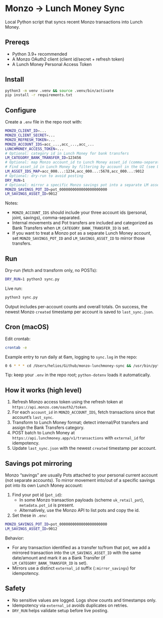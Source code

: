# Monzo → Lunch Money Sync

Local Python script that syncs recent Monzo transactions into Lunch Money.

## Prereqs

- Python 3.9+ recommended
- A Monzo OAuth2 client (client id/secret + refresh token)
- A Lunch Money Personal Access Token

## Install

```bash
python3 -m venv .venv && source .venv/bin/activate
pip install -r requirements.txt
```

## Configure

Create a `.env` file in the repo root with:

```bash
MONZO_CLIENT_ID=...
MONZO_CLIENT_SECRET=...
MONZO_REFRESH_TOKEN=...
MONZO_ACCOUNT_IDS=acc_...,acc_...,acc_...
LUNCHMONEY_ACCESS_TOKEN=...
# Optional: category id in Lunch Money for bank transfers
LM_CATEGORY_BANK_TRANSFER_ID=123456
# Optional: map Monzo account_id to Lunch Money asset_id (comma-separated pairs)
# Find asset_id in Lunch Money by filtering by account in the UI (see URL param `asset=`)
LM_ASSET_IDS_MAP=acc_000...:1234,acc_000...:5678,acc_000...:9012
# Optional: dry-run to avoid posting
DRY_RUN=1
# Optional: mirror a specific Monzo savings pot into a separate LM asset
MONZO_SAVINGS_POT_ID=pot_0000000000000000000000
LM_SAVINGS_ASSET_ID=9012
```

Notes:

- `MONZO_ACCOUNT_IDS` should include your three account ids (personal, joint, savings), comma-separated.
- Internal movements and Pot transfers are included and categorized as Bank Transfers when `LM_CATEGORY_BANK_TRANSFER_ID` is set.
- If you want to treat a Monzo pot as a separate Lunch Money account, set `MONZO_SAVINGS_POT_ID` and `LM_SAVINGS_ASSET_ID` to mirror those transfers.

## Run

Dry-run (fetch and transform only, no POSTs):

```bash
DRY_RUN=1 python3 sync.py
```

Live run:

```bash
python3 sync.py
```

Output includes per-account counts and overall totals. On success, the newest Monzo `created` timestamp per account is saved to `last_sync.json`.

## Cron (macOS)

Edit crontab:

```bash
crontab -e
```

Example entry to run daily at 6am, logging to `sync.log` in the repo:

```bash
0 6 * * * cd /Users/helios/Github/monzo-lunchmoney-sync && /usr/bin/python3 sync.py >> sync.log 2>&1
```

Tip: keep your `.env` in the repo root; `python-dotenv` loads it automatically.

## How it works (high level)

1. Refresh Monzo access token using the refresh token at `https://api.monzo.com/oauth2/token`.
2. For each `account_id` in `MONZO_ACCOUNT_IDS`, fetch transactions since that account’s `last_sync`.
3. Transform to Lunch Money format; detect internal/Pot transfers and assign the Bank Transfers category.
4. POST batch to Lunch Money at `https://api.lunchmoney.app/v1/transactions` with `external_id` for idempotency.
5. Update `last_sync.json` with the newest `created` timestamp per account.

## Savings pot mirroring

Monzo “savings” are usually Pots attached to your personal current account (not separate accounts). To mirror movement into/out of a specific savings pot into its own Lunch Money account:

1. Find your pot id (`pot_id`):
   - In some Monzo transaction payloads (scheme `uk_retail_pot`), `metadata.pot_id` is present.
   - Alternatively, use the Monzo API to list pots and copy the id.
2. Set these in `.env`:

```bash
MONZO_SAVINGS_POT_ID=pot_0000000000000000000000
LM_SAVINGS_ASSET_ID=9012
```

Behavior:

- For any transaction identified as a transfer to/from that pot, we add a mirrored transaction into the `LM_SAVINGS_ASSET_ID` with the same date/amount and mark it as a Bank Transfer (if `LM_CATEGORY_BANK_TRANSFER_ID` is set).
- Mirrors use a distinct `external_id` suffix (`:mirror_savings`) for idempotency.

## Safety

- No sensitive values are logged. Logs show counts and timestamps only.
- Idempotency via `external_id` avoids duplicates on retries.
- `DRY_RUN` helps validate setup before live posting.
